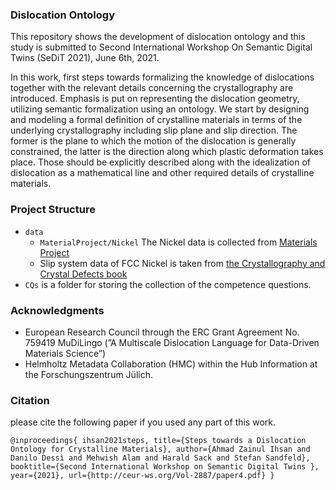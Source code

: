 ### Dislocation Ontology
This repository shows the development of dislocation ontology and this study is submitted to Second International Workshop On Semantic Digital Twins (SeDiT 2021), June 6th, 2021.

In this work, first steps towards formalizing the knowledge of dislocations together with the relevant details concerning the crystallography are introduced. Emphasis is put on representing the dislocation geometry, utilizing semantic formalization using an ontology. We start by designing and modeling a formal definition of crystalline materials in terms of the underlying crystallography including slip plane and slip direction. The former is the plane to which the motion of the dislocation is generally constrained, the latter is the direction along which plastic deformation takes place. Those should be explicitly described along with the idealization of dislocation as a mathematical line and other required details of crystalline materials.

### Project Structure
* `data`
    * `MaterialProject/Nickel` 
    The Nickel data is collected from [Materials Project](https://materialsproject.org)
    * Slip system data of FCC Nickel is taken from [the Crystallography and Crystal Defects book](DOI:10.1002/9781119961468)
* `CQs` is a folder for storing the collection of the competence questions.

### Acknowledgments
* European Research Council through the ERC Grant Agreement No. 759419 MuDiLingo (”A Multiscale Dislocation Language for Data-Driven Materials Science”)
* Helmholtz Metadata Collaboration (HMC) within the Hub Information at the Forschungszentrum Jülich.


### Citation 
please cite the following paper if you used any part of this work. 

`@inproceedings{
ihsan2021steps,
title={Steps towards a Dislocation Ontology for Crystalline Materials},
author={Ahmad Zainul Ihsan and Danilo Dessì and Mehwish Alam and Harald Sack and Stefan Sandfeld},
booktitle={Second International Workshop on Semantic Digital Twins },
year={2021},
url={http://ceur-ws.org/Vol-2887/paper4.pdf}
}`